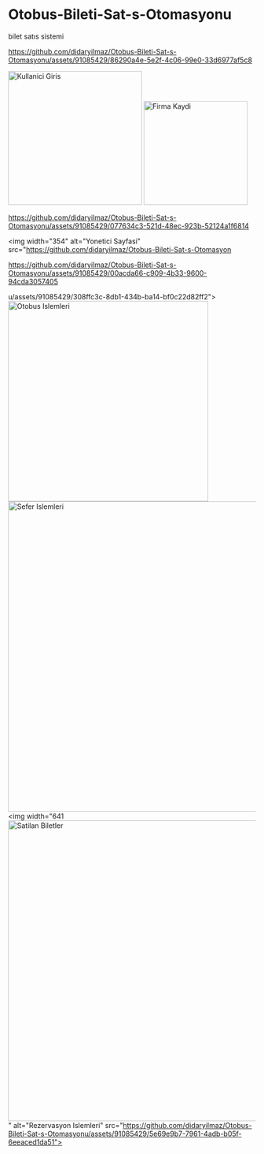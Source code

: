 # Otobus-Bileti-Sat-s-Otomasyonu
bilet satıs sistemi

https://github.com/didaryilmaz/Otobus-Bileti-Sat-s-Otomasyonu/assets/91085429/86290a4e-5e2f-4c06-99e0-33d6977af5c8


<img width="272" alt="Kullanici Giris" src="https://github.com/didaryilmaz/Otobus-Bileti-Sat-s-Otomasyonu/assets/91085429/0bc32cc3-e179-44a9-8bcb-ccb29aae1e70">
<img width="211" alt="Firma Kaydi" src="https://github.com/didaryilmaz/Otobus-Bileti-Sat-s-Otomasyonu/assets/91085429/b265f593-2161-425c-a179-e191a09eb799">

https://github.com/didaryilmaz/Otobus-Bileti-Sat-s-Otomasyonu/assets/91085429/077634c3-521d-48ec-923b-52124a1f6814


<img width="354" alt="Yonetici Sayfasi" src="https://github.com/didaryilmaz/Otobus-Bileti-Sat-s-Otomasyon

https://github.com/didaryilmaz/Otobus-Bileti-Sat-s-Otomasyonu/assets/91085429/00acda66-c909-4b33-9600-94cda3057405

u/assets/91085429/308ffc3c-8db1-434b-ba14-bf0c22d82ff2">
<img width="407" alt="Otobus Islemleri" src="https://github.com/didaryilmaz/Otobus-Bileti-Sat-s-Otomasyonu/assets/91085429/20a05347-89c0-4bf0-b18b-2432fe39517c">
<img width="631" alt="Sefer Islemleri" src="https://github.com/didaryilmaz/Otobus-Bileti-Sat-s-Otomasyonu/assets/91085429/82494d05-7436-49de-b2da-73bb7a26e4bf">
<img width="641<img width="611" alt="Satilan Biletler" src="https://github.com/didaryilmaz/Otobus-Bileti-Sat-s-Otomasyonu/assets/91085429/26d383b7-f5e2-4ce0-902d-6cb12a688a3e">
" alt="Rezervasyon Islemleri" src="https://github.com/didaryilmaz/Otobus-Bileti-Sat-s-Otomasyonu/assets/91085429/5e69e9b7-7961-4adb-b05f-6eeaced1da51">




